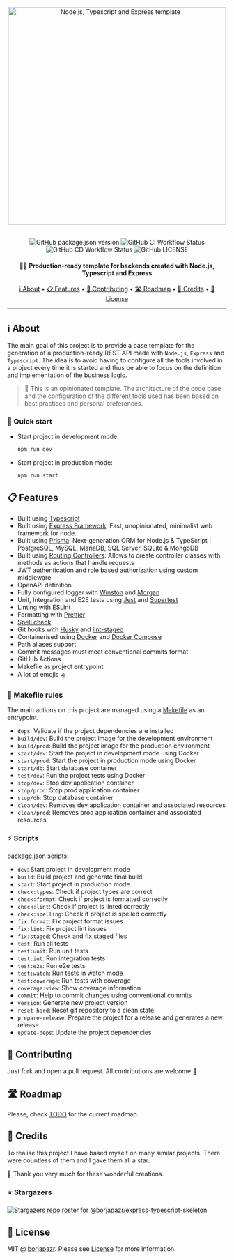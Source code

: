 <div align="center">
 <img
  width="500"
 alt="Node.js, Typescript and Express template"
 src="https://i.imgur.com/bpnghuI.png">
<br>
<br>

![GitHub package.json version](https://img.shields.io/github/package-json/v/borjapazr/express-typescript-skeleton?style=flat-square)
![GitHub CI Workflow Status](https://img.shields.io/github/workflow/status/borjapazr/express-typescript-skeleton/CI?style=flat-square&logo=github&label=CI)
![GitHub CD Workflow Status](https://img.shields.io/github/workflow/status/borjapazr/express-typescript-skeleton/CD?style=flat-square&logo=github&label=CD)
![GitHub LICENSE](https://img.shields.io/github/license/borjapazr/express-typescript-skeleton?style=flat-square)

<h4>
  🔰🦸 Production-ready template for backends created with Node.js, Typescript and Express
</h4>

<a href="#ℹ️-about">ℹ️ About</a> •
<a href="#-features">📋 Features</a> •
<a href="#-contributing"> 🤝 Contributing</a> •
<a href="#️-roadmap"> 🛣️ Roadmap</a> •
<a href="#-credits">🎯 Credits</a> •
<a href="#-license">🚩 License</a>

</div>

---

## ℹ️ About

The main goal of this project is to provide a base template for the generation of a production-ready REST API made with `Node.js`, `Express` and `Typescript`. The idea is to avoid having to configure all the tools involved in a project every time it is started and thus be able to focus on the definition and implementation of the business logic.

> 📣 This is an opinionated template. The architecture of the code base and the configuration of the different tools used has been based on best practices and personal preferences.

### 🚀 Quick start

- Start project in development mode:

  ```bash
  npm run dev
  ```

- Start project in production mode:

  ```bash
  npm run start
  ```

## 📋 Features

- Built using [Typescript](https://github.com/microsoft/TypeScript)
- Built using [Express Framework](https://github.com/expressjs/express): Fast, unopinionated, minimalist web framework for node.
- Built using [Prisma](https://www.prisma.io/): Next-generation ORM for Node.js & TypeScript | PostgreSQL, MySQL, MariaDB, SQL Server, SQLite & MongoDB
- Built using [Routing Controllers](https://github.com/typestack/routing-controllers): Allows to create controller classes with methods as actions that handle requests
- JWT authentication and role based authorization using custom middleware
- OpenAPI definition
- Fully configured logger with [Winston](https://github.com/winstonjs/winston) and [Morgan](https://github.com/expressjs/morgan)
- Unit, Integration and E2E tests using [Jest](https://github.com/facebook/jest) and [Supertest](https://github.com/visionmedia/supertest)
- Linting with [ESLint](https://github.com/eslint/eslint)
- Formatting with [Prettier](https://github.com/prettier/prettier)
- [Spell check](https://github.com/streetsidesoftware/cspell)
- Git hooks with [Husky](https://github.com/typicode/husky) and [lint-staged](https://github.com/okonet/lint-staged)
- Containerised using [Docker](https://www.docker.com/) and [Docker Compose](https://docs.docker.com/compose/)
- Path aliases support
- Commit messages must meet conventional commits format
- GitHub Actions
- Makefile as project entrypoint
- A lot of emojis 🛸

### 🐐 Makefile rules

The main actions on this project are managed using a [Makefile](Makefile) as an entrypoint.

- `deps`: Validate if the project dependencies are installed
- `build/dev`: Build the project image for the development environment
- `build/prod`: Build the project image for the production environment
- `start/dev`: Start the project in development mode using Docker
- `start/prod`: Start the project in production mode using Docker
- `start/db`: Start database container
- `test/dev`: Run the project tests using Docker
- `stop/dev`: Stop dev application container
- `stop/prod`: Stop prod application container
- `stop/db`: Stop database container
- `clean/dev`: Removes dev application container and associated resources
- `clean/prod`: Removes prod application container and associated resources

### ⚡ Scripts

[package.json](package.json) scripts:

- `dev`: Start project in development mode
- `build`: Build project and generate final build
- `start`: Start project in production mode
- `check:types`: Check if project types are correct
- `check:format`: Check if project is formatted correctly
- `check:lint`: Check if project is linted correctly
- `check:spelling`: Check if project is spelled correctly
- `fix:format`: Fix project format issues
- `fix:lint`: Fix project lint issues
- `fix:staged`: Check and fix staged files
- `test`: Run all tests
- `test:unit`: Run unit tests
- `test:int`: Run integration tests
- `test:e2e`: Run e2e tests
- `test:watch`: Run tests in watch mode
- `test:coverage`: Run tests with coverage
- `coverage:view`: Show coverage information
- `commit`: Help to commit changes using conventional commits
- `version`: Generate new project version
- `reset-hard`: Reset git repository to a clean state
- `prepare-release`: Prepare the project for a release and generates a new release
- `update-deps`: Update the project dependencies

## 🤝 Contributing

Just fork and open a pull request. All contributions are welcome 🤗

## 🛣️ Roadmap

Please, check [TODO](TODO.md) for the current roadmap.

## 🎯 Credits

To realise this project I have based myself on many similar projects. There were countless of them and I gave them all a star.

🙏 Thank you very much for these wonderful creations.

### ⭐ Stargazers

[![Stargazers repo roster for @borjapazr/express-typescript-skeleton](https://reporoster.com/stars/borjapazr/express-typescript-skeleton)](https://github.com/borjapazr/express-typescript-skeleton/stargazers)

## 🚩 License

MIT @ [borjapazr](https://me.marsmachine.space). Please see [License](LICENSE) for more information.
